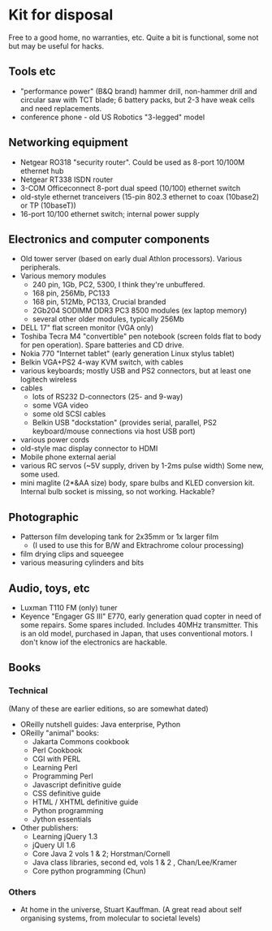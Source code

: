 # Kit for disposal

Free to a good home, no warranties, etc.  Quite a bit is functional, some not but may be useful for hacks.

## Tools etc

- "performance power" (B&Q brand) hammer drill, non-hammer drill and circular saw with TCT blade; 6 battery packs, but 2-3 have weak cells and need replacements.
- conference phone - old US Robotics "3-legged" model


## Networking equipment

- Netgear RO318 "security router".  Could be used as 8-port 10/100M ethernet hub
- Netgear RT338 ISDN router
- 3-COM Officeconnect 8-port dual speed (10/100) ethernet switch
- old-style ethernet tranceivers (15-pin 802.3 ethernet to coax (10base2) or TP (10baseT))
- 16-port 10/100 ethernet switch; internal power supply


## Electronics and computer components

- Old tower server (based on early dual Athlon processors).  Various peripherals.
- Various memory modules
  - 240 pin, 1Gb, PC2, 5300, I think they're unbuffered.
  - 168 pin, 256Mb, PC133
  - 168 pin, 512Mb, PC133, Crucial branded
  - 2Gb204 SODIMM DDR3 PC3 8500 modules (ex laptop memory)
  - several other older modules, typically 256Mb
- DELL 17" flat screen monitor (VGA only)
- Toshiba Tecra M4 "convertible" pen notebook (screen folds flat to body for pen operation).  Spare batteries and CD drive.
- Nokia 770 "Internet tablet" (early generation Linux stylus tablet)
- Belkin VGA+PS2 4-way KVM switch, with cables
- various keyboards; mostly USB and PS2 connectors, but at least one logitech wireless
- cables
  - lots of RS232 D-connectors (25- and 9-way)
  - some VGA video
  - some old SCSI cables
  - Belkin USB "dockstation" (provides serial, parallel, PS2 keyboard/mouse connections via host USB port)
- various power cords
- old-style mac display connector to HDMI
- Mobile phone external aerial
- various RC servos (~5V supply, driven by 1-2ms pulse width)  Some new, some used.
- mini maglite (2*&AA size) body, spare bulbs and KLED conversion kit.  Internal bulb socket is missing, so not working.  Hackable?


## Photographic

- Patterson film developing tank for 2x35mm or 1x larger film
  - (I used to use this for B/W and Ektrachrome colour processing)
- film drying clips and squeegee
- various measuring cylinders and bits


## Audio, toys, etc

- Luxman T110 FM (only) tuner
- Keyence "Engager GS III" E770,  early generation quad copter in need of some repairs.  Some spares included.  Includes 40MHz transmitter.  This is an old model, purchased in Japan, that uses conventional motors.  I don't know iof the electronics are hackable.


## Books

### Technical

(Many of these are earlier editions, so are somewhat dated)

- OReilly nutshell guides: Java enterprise, Python
- OReilly "animal" books:
    - Jakarta Commons cookbook 
    - Perl Cookbook
    - CGI with PERL
    - Learning Perl
    - Programming Perl
    - Javascript definitive guide
    - CSS definitive guide
    - HTML / XHTML definitive guide
    - Python programming
    - Jython essentials  
- Other publishers:
    - Learning jQuery 1.3
    - jQuery UI 1.6
    - Core Java 2 vols 1 & 2; Horstman/Cornell
    - Java class libraries, second ed, vols 1 & 2 , Chan/Lee/Kramer
    - Core python programming (Chun)

### Others

- At home in the universe, Stuart Kauffman.  (A great read about self organising systems, from molecular to societal levels)

